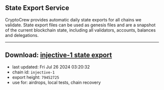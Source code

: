 ## State Export Service
CryptoCrew provides automatic daily state exports for all chains we validate. State export files can be used as genesis files and are a snapshot of the current blockchain state, including all validators, accounts, balances and delegations.

---
**Download: [injective-1 state export](https://dl-eu2.ccvalidators.com/SERVICE/injective/injective-1_export_79452725.json)**
---

- last updated: Fri Jul 26 2024 03:20:32
- chain id: `injective-1`
- export height: `79452725`
- use for: airdrops, local tests, chain recovery
